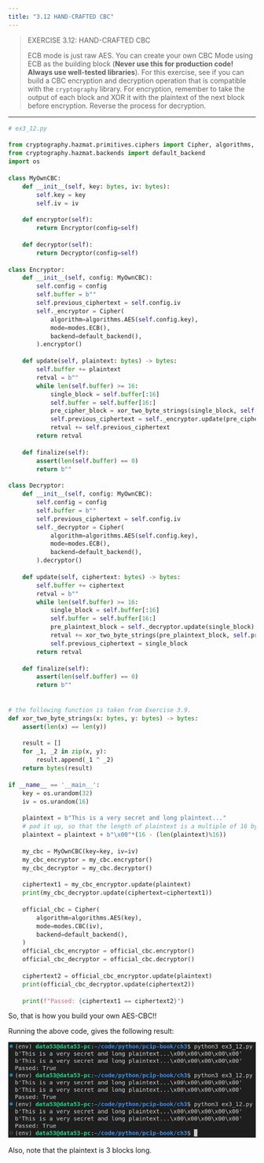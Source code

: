 ```yaml
---
title: "3.12 HAND-CRAFTED CBC"
---
```


> EXERCISE 3.12: HAND-CRAFTED CBC 
> 
> ECB mode is just raw AES. You can create your own CBC Mode using ECB as the building 
> block (**Never use this for production code! Always use well-tested libraries**). For this 
> exercise, see if you can build a CBC encryption and decryption operation that is compatible 
> with the `cryptography` library. For encryption, remember to take the output of each block 
> and XOR it with the plaintext of the next block before encryption. Reverse the process for 
> decryption. 

--------------------------------

```python
# ex3_12.py 

from cryptography.hazmat.primitives.ciphers import Cipher, algorithms, modes
from cryptography.hazmat.backends import default_backend
import os 

class MyOwnCBC:
    def __init__(self, key: bytes, iv: bytes): 
        self.key = key 
        self.iv = iv 

    def encryptor(self): 
        return Encryptor(config=self) 
    
    def decryptor(self): 
        return Decryptor(config=self)

class Encryptor: 
    def __init__(self, config: MyOwnCBC):  
        self.config = config 
        self.buffer = b""
        self.previous_ciphertext = self.config.iv 
        self._encryptor = Cipher(
            algorithm=algorithms.AES(self.config.key), 
            mode=modes.ECB(), 
            backend=default_backend(),
        ).encryptor()

    def update(self, plaintext: bytes) -> bytes: 
        self.buffer += plaintext
        retval = b""  
        while len(self.buffer) >= 16:
            single_block = self.buffer[:16]
            self.buffer = self.buffer[16:]
            pre_cipher_block = xor_two_byte_strings(single_block, self.previous_ciphertext)
            self.previous_ciphertext = self._encryptor.update(pre_cipher_block) 
            retval += self.previous_ciphertext
        return retval
    
    def finalize(self): 
        assert(len(self.buffer) == 0)
        return b""  

class Decryptor: 
    def __init__(self, config: MyOwnCBC):  
        self.config = config 
        self.buffer = b""
        self.previous_ciphertext = self.config.iv 
        self._decryptor = Cipher(
            algorithm=algorithms.AES(self.config.key), 
            mode=modes.ECB(), 
            backend=default_backend(),
        ).decryptor()

    def update(self, ciphertext: bytes) -> bytes: 
        self.buffer += ciphertext
        retval = b""  
        while len(self.buffer) >= 16:
            single_block = self.buffer[:16]
            self.buffer = self.buffer[16:]
            pre_plaintext_block = self._decryptor.update(single_block) 
            retval += xor_two_byte_strings(pre_plaintext_block, self.previous_ciphertext)
            self.previous_ciphertext = single_block
        return retval
    
    def finalize(self): 
        assert(len(self.buffer) == 0)
        return b""  


# the following function is taken from Exercise 3.9. 
def xor_two_byte_strings(x: bytes, y: bytes) -> bytes: 
    assert(len(x) == len(y))
    
    result = []
    for _1, _2 in zip(x, y): 
        result.append(_1 ^ _2)
    return bytes(result)

if __name__ == '__main__': 
    key = os.urandom(32) 
    iv = os.urandom(16) 

    plaintext = b"This is a very secret and long plaintext..."
    # pad it up, so that the length of plaintext is a multiple of 16 bytes.
    plaintext = plaintext + b"\x00"*(16 - (len(plaintext)%16))

    my_cbc = MyOwnCBC(key=key, iv=iv) 
    my_cbc_encryptor = my_cbc.encryptor()
    my_cbc_decryptor = my_cbc.decryptor()

    ciphertext1 = my_cbc_encryptor.update(plaintext)
    print(my_cbc_decryptor.update(ciphertext=ciphertext1))

    official_cbc = Cipher(
        algorithm=algorithms.AES(key), 
        mode=modes.CBC(iv),
        backend=default_backend(),
    )
    official_cbc_encryptor = official_cbc.encryptor()
    official_cbc_decryptor = official_cbc.decryptor()

    ciphertext2 = official_cbc_encryptor.update(plaintext) 
    print(official_cbc_decryptor.update(ciphertext2))

    print(f"Passed: {ciphertext1 == ciphertext2}")
```

So, that is how you build your own AES-CBC!!

Running the above code, gives the following result: 

<img src="ex3_12_fig1.png">

Also, note that the plaintext is 3 blocks long.